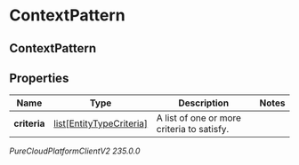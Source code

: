 # ContextPattern

## ContextPattern

## Properties

|Name | Type | Description | Notes|
|------------ | ------------- | ------------- | -------------|
| **criteria** | [list[EntityTypeCriteria]](EntityTypeCriteria) | A list of one or more criteria to satisfy. | |



_PureCloudPlatformClientV2 235.0.0_
